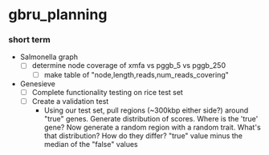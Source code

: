 # gbru_planning

### short term

- Salmonella graph
  - [ ] determine node coverage of xmfa vs pggb_5 vs pggb_250
    - [ ] make table of "node,length,reads,num_reads_covering"

- Genesieve
  - [ ] Complete functionality testing on rice test set
  - [ ] Create a validation test
    - Using our test set, pull regions (~300kbp either side?) around "true" genes. Generate distribution of scores. Where is the 'true' gene? Now generate a random region with a random trait. What's that distribution? How do they differ? "true" value minus the median of the "false" values
